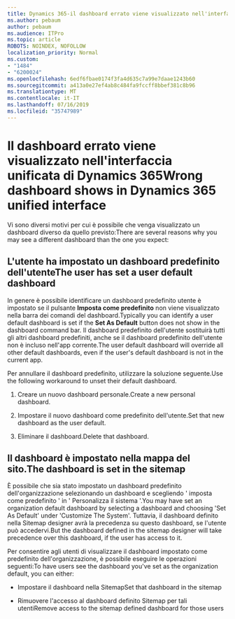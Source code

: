 ```yaml
---
title: Dynamics 365-il dashboard errato viene visualizzato nell'interfaccia unificata di Dynamics 365
ms.author: pebaum
author: pebaum
ms.audience: ITPro
ms.topic: article
ROBOTS: NOINDEX, NOFOLLOW
localization_priority: Normal
ms.custom:
- "1484"
- "6200024"
ms.openlocfilehash: 6edf6fbae0174f3fa4d635c7a99e7daae1243b60
ms.sourcegitcommit: a413a0e27ef4ab8c484fa9fccff8bbef381c8b96
ms.translationtype: MT
ms.contentlocale: it-IT
ms.lasthandoff: 07/16/2019
ms.locfileid: "35747989"
---
```

# <a name="wrong-dashboard-shows-in-dynamics-365-unified-interface"></a><span data-ttu-id="51d29-102">Il dashboard errato viene visualizzato nell'interfaccia unificata di Dynamics 365</span><span class="sxs-lookup"><span data-stu-id="51d29-102">Wrong dashboard shows in Dynamics 365 unified interface</span></span>

<span data-ttu-id="51d29-103">Vi sono diversi motivi per cui è possibile che venga visualizzato un dashboard diverso da quello previsto:</span><span class="sxs-lookup"><span data-stu-id="51d29-103">There are several reasons why you may see a different dashboard than the one you expect:</span></span>

## <a name="the-user-has-set-a-user-default-dashboard"></a><span data-ttu-id="51d29-104">L'utente ha impostato un dashboard predefinito dell'utente</span><span class="sxs-lookup"><span data-stu-id="51d29-104">The user has set a user default dashboard</span></span> 

<span data-ttu-id="51d29-105">In genere è possibile identificare un dashboard predefinito utente è impostato se il pulsante **Imposta come predefinito** non viene visualizzato nella barra dei comandi del dashboard.</span><span class="sxs-lookup"><span data-stu-id="51d29-105">Typically you can identify a user default dashboard is set if the **Set As Default** button does not show in the dashboard command bar.</span></span> <span data-ttu-id="51d29-106">Il dashboard predefinito dell'utente sostituirà tutti gli altri dashboard predefiniti, anche se il dashboard predefinito dell'utente non è incluso nell'app corrente.</span><span class="sxs-lookup"><span data-stu-id="51d29-106">The user default dashboard will override all other default dashboards, even if the user's default dashboard is not in the current app.</span></span>

<span data-ttu-id="51d29-107">Per annullare il dashboard predefinito, utilizzare la soluzione seguente.</span><span class="sxs-lookup"><span data-stu-id="51d29-107">Use the following workaround to unset their default dashboard.</span></span>

1. <span data-ttu-id="51d29-108">Creare un nuovo dashboard personale.</span><span class="sxs-lookup"><span data-stu-id="51d29-108">Create a new personal dashboard.</span></span>

2. <span data-ttu-id="51d29-109">Impostare il nuovo dashboard come predefinito dell'utente.</span><span class="sxs-lookup"><span data-stu-id="51d29-109">Set that new dashboard as the user default.</span></span>

3. <span data-ttu-id="51d29-110">Eliminare il dashboard.</span><span class="sxs-lookup"><span data-stu-id="51d29-110">Delete that dashboard.</span></span>

## <a name="the-dashboard-is-set-in-the-sitemap"></a><span data-ttu-id="51d29-111">Il dashboard è impostato nella mappa del sito.</span><span class="sxs-lookup"><span data-stu-id="51d29-111">The dashboard is set in the sitemap</span></span>

<span data-ttu-id="51d29-112">È possibile che sia stato impostato un dashboard predefinito dell'organizzazione selezionando un dashboard e scegliendo ' imposta come predefinito ' in ' Personalizza il sistema '.</span><span class="sxs-lookup"><span data-stu-id="51d29-112">You may have set an organization default dashboard by selecting a dashboard and choosing 'Set As Default' under 'Customize The System'.</span></span> <span data-ttu-id="51d29-113">Tuttavia, il dashboard definito nella Sitemap designer avrà la precedenza su questo dashboard, se l'utente può accedervi.</span><span class="sxs-lookup"><span data-stu-id="51d29-113">But the dashboard defined in the sitemap designer will take precedence over this dashboard, if the user has access to it.</span></span>

<span data-ttu-id="51d29-114">Per consentire agli utenti di visualizzare il dashboard impostato come predefinito dell'organizzazione, è possibile eseguire le operazioni seguenti:</span><span class="sxs-lookup"><span data-stu-id="51d29-114">To have users see the dashboard you've set as the organization default, you can either:</span></span>

* <span data-ttu-id="51d29-115">Impostare il dashboard nella Sitemap</span><span class="sxs-lookup"><span data-stu-id="51d29-115">Set that dashboard in the sitemap</span></span>

* <span data-ttu-id="51d29-116">Rimuovere l'accesso al dashboard definito Sitemap per tali utenti</span><span class="sxs-lookup"><span data-stu-id="51d29-116">Remove access to the sitemap defined dashboard for those users</span></span>
